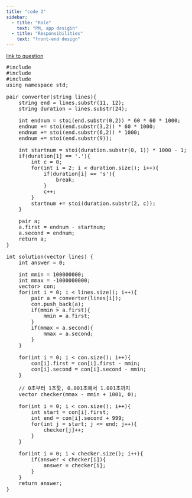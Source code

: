 ```yaml
---
title: "code 2"
sidebar:
  - title: "Role"
    text: "PM, app desigin"
  - title: "Responsibilities"
    text: "front-end design"
---
```


<a href="https://programmers.co.kr/learn/courses/30/lessons/17676">
link to question</a>

<pre>
#include <string>
#include <vector>
#include <iostream>
using namespace std;

pair<int, int> converter(string lines){
    string end = lines.substr(11, 12);
    string duration = lines.substr(24);
    
    int endnum = stoi(end.substr(0,2)) * 60 * 60 * 1000;
    endnum += stoi(end.substr(3,2)) * 60 * 1000;
    endnum += stoi(end.substr(6,2)) * 1000;
    endnum += stoi(end.substr(9));

    int startnum = stoi(duration.substr(0, 1)) * 1000 - 1;
    if(duration[1] == '.'){
        int c = 0; 
        for(int i = 2; i < duration.size(); i++){
            if(duration[i] == 's'){
                break;
            }
            c++;
        }
        startnum += stoi(duration.substr(2, c));
    }
    
    pair<int, int> a;
    a.first = endnum - startnum;
    a.second = endnum;
    return a;
}

int solution(vector<string> lines) {
    int answer = 0;
    
    int mmin = 100000000;
    int mmax = -1000000000;
    vector<pair<int, int>> con;
    for(int i = 0; i < lines.size(); i++){
        pair<int, int> a = converter(lines[i]);
        con.push_back(a);
        if(mmin > a.first){
            mmin = a.first;
        }
        if(mmax < a.second){
            mmax = a.second;
        }
    }
     
    for(int i = 0; i < con.size(); i++){
        con[i].first = con[i].first - mmin;
        con[i].second = con[i].second - mmin;
    }
    
    // 0초부터 1초깢, 0.001초에서 1.001초까지
    vector<int> checker(mmax - mmin + 1001, 0);
    
    for(int i = 0; i < con.size(); i++){
        int start = con[i].first;
        int end = con[i].second + 999;
        for(int j = start; j <= end; j++){
            checker[j]++;
        }
    }
    
    for(int i = 0; i < checker.size(); i++){
        if(answer < checker[i]){
            answer = checker[i];
        }
    }
    return answer;
}
<pre>

